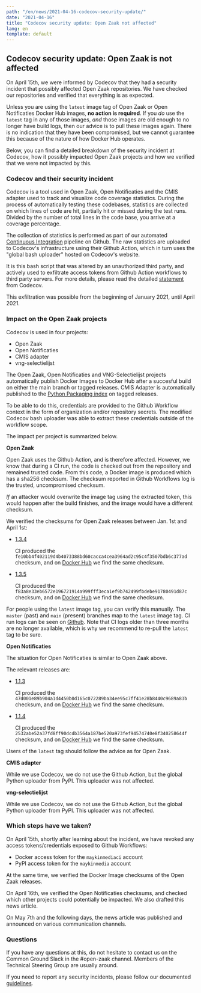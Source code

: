 ```yaml
---
path: "/en/news/2021-04-16-codecov-security-update/"
date: "2021-04-16"
title: "Codecov security update: Open Zaak not affected"
lang: en
template: default
---
```


## Codecov security update: Open Zaak is not affected

On April 15th, we were informed by Codecov that they had a security incident that
possibly affected Open Zaak repositories. We have checked our repositories and verified
that everything is as expected.

Unless you are using the `latest` image tag of Open Zaak
or Open Notificaties Docker Hub images, **no action is required**. If you _do_ use the `latest` 
tag in any of those images, _and_ those images are old enough to no longer have build logs, then 
our advice is to pull these images again. There is no indication that they have been compromised, 
but we cannot guarantee this because of the nature of how Docker Hub operates.

Below, you can find a detailed breakdown of the security incident at Codecov, how it
possibly impacted Open Zaak projects and how we verified that we were not impacted by
this.

### Codecov and their security incident

Codecov is a tool used in Open Zaak, Open Notificaties and the CMIS adapter used to
track and visualize code coverage statistics. During the process of automatically
testing these codebases, statistics are collected on which lines of code are hit,
partially hit or missed during the test runs. Divided by the number of total lines in
the code base, you arrive at a coverage percentage.

The collection of statistics is performed as part of our automated
[Continuous Integration](https://github.com/open-zaak/open-zaak/blob/main/.github/workflows/ci.yml)
pipeline on Github. The raw statistics are uploaded to Codecov's infrastructure using
their Github Action, which in turn uses the "global bash uploader" hosted on Codecov's
website.

It is this bash script that was altered by an unauthorized third party, and actively
used to exfiltrate access tokens from Github Action workflows to third party servers.
For more details, please read the detailed
[statement](https://about.codecov.io/security-update/) from Codecov.

This exfiltration was possible from the beginning of January 2021, until April 2021.

### Impact on the Open Zaak projects

Codecov is used in four projects:

* Open Zaak
* Open Notificaties
* CMIS adapter
* vng-selectielijst

The Open Zaak, Open Notificaties and VNG-Selectielijst projects automatically publish
Docker Images to Docker Hub after a succesful build on either the main branch or tagged
releases. CMIS Adapter is automatically published to the
[Python Packaging index](http://pypi.org/) on tagged releases.

To be able to do this, credentials are provided to the Github Workflow context in the
form of organization and/or repository secrets. The modified Codecov bash uploader
was able to extract these credentials outside of the workflow scope.

The impact per project is summarized below.

**Open Zaak**

Open Zaak uses the Github Action, and is therefore affected. However, we know that
during a CI run, the code is checked out from the repository and remained trusted code.
From this code, a Docker image is produced which has a sha256 checksum. The checksum
reported in Github Workflows log is the trusted, uncompromised checksum.

_If_ an attacker would overwrite the image tag using the extracted token, this would
happen after the build finishes, and the image would have a different checksum.

We verified the checksums for Open Zaak releases between Jan. 1st and April 1st:

* [1.3.4](https://github.com/open-zaak/open-zaak/runs/1838882241?check_suite_focus=true)

  CI produced the `fe10bb4f402119d4b4073388bd60cacca4cea3964ad2c95c4f3507bdb6c377ad` checksum,
  and on [Docker Hub](https://hub.docker.com/layers/openzaak/open-zaak/1.3.4/images/sha256-fe10bb4f402119d4b4073388bd60cacca4cea3964ad2c95c4f3507bdb6c377ad?context=repo) we find
  the same checksum.

* [1.3.5](https://github.com/open-zaak/open-zaak/runs/2194702452?check_suite_focus=true)

  CI produced the `f83a8e33eb6572e196721914a999fff3eca1ef9b742499fbdebe91780491d87c` checksum,
  and on [Docker Hub](https://hub.docker.com/layers/openzaak/open-zaak/1.3.5/images/sha256-f83a8e33eb6572e196721914a999fff3eca1ef9b742499fbdebe91780491d87c?context=repo) we find
  the same checksum.

For people using the `latest` image tag, you can verify this manually. The `master` (past)
and `main` (present) branches map to the `latest` image tag. CI run logs can be seen
on [Github](https://github.com/open-zaak/open-zaak/actions?query=branch%3Amain). Note
that CI logs older than three months are no longer available, which is why we recommend
to re-pull the `latest` tag to be sure.

**Open Notificaties**

The situation for Open Notificaties is similar to Open Zaak above.

The relevant releases are:

* [1.1.3](https://github.com/open-zaak/open-notificaties/runs/2131685805?check_suite_focus=true)

  CI produced the `47d001e89b904a1d4450b0d165c072289ba34ee95c7ff41e28b8440c9689a83b`
  checksum, and on [Docker Hub](https://hub.docker.com/layers/openzaak/open-notificaties/1.1.3/images/sha256-47d001e89b904a1d4450b0d165c072289ba34ee95c7ff41e28b8440c9689a83b?context=repo)
  we find the same checksum.

* [1.1.4](https://github.com/open-zaak/open-notificaties/runs/2194513677?check_suite_focus=true)

  CI produced the `2532abe52a37fd8ff90dcdb3564a187be520a973fef94574740e8f340258644f`
  checksum, and on [Docker Hub](https://hub.docker.com/layers/openzaak/open-notificaties/1.1.4/images/sha256-2532abe52a37fd8ff90dcdb3564a187be520a973fef94574740e8f340258644f?context=repo)
  we find the same checksum.

Users of the `latest` tag should follow the advice as for Open Zaak.

**CMIS adapter**

While we use Codecov, we do not use the Github Action, but the global Python uploader
from PyPI. This uploader was not affected.

**vng-selectielijst**

While we use Codecov, we do not use the Github Action, but the global Python uploader
from PyPI. This uploader was not affected.

### Which steps have we taken?

On April 15th, shortly after learning about the incident, we have revoked any access
tokens/credentials exposed to Github Workflows:

* Docker access token for the `maykinmediaci` account
* PyPI access token for the `maykinmedia` account

At the same time, we verified the Docker Image checksums of the Open Zaak releases.

On April 16th, we verified the Open Notificaties checksums, and checked which other
projects could potentially be impacted. We also drafted this news article.

On May 7th and the following days, the news article was published and announced on various communication
channels.

### Questions

If you have any questions at this, do not hesitate to contact us on the Common Ground
Slack in the #open-zaak channel. Members of the Technical Steering Group are usually
around.

If you need to report any security incidents, please follow our documented
[guidelines](https://open-zaak.readthedocs.io/en/stable/support/security.html#reporting-security-issues).
